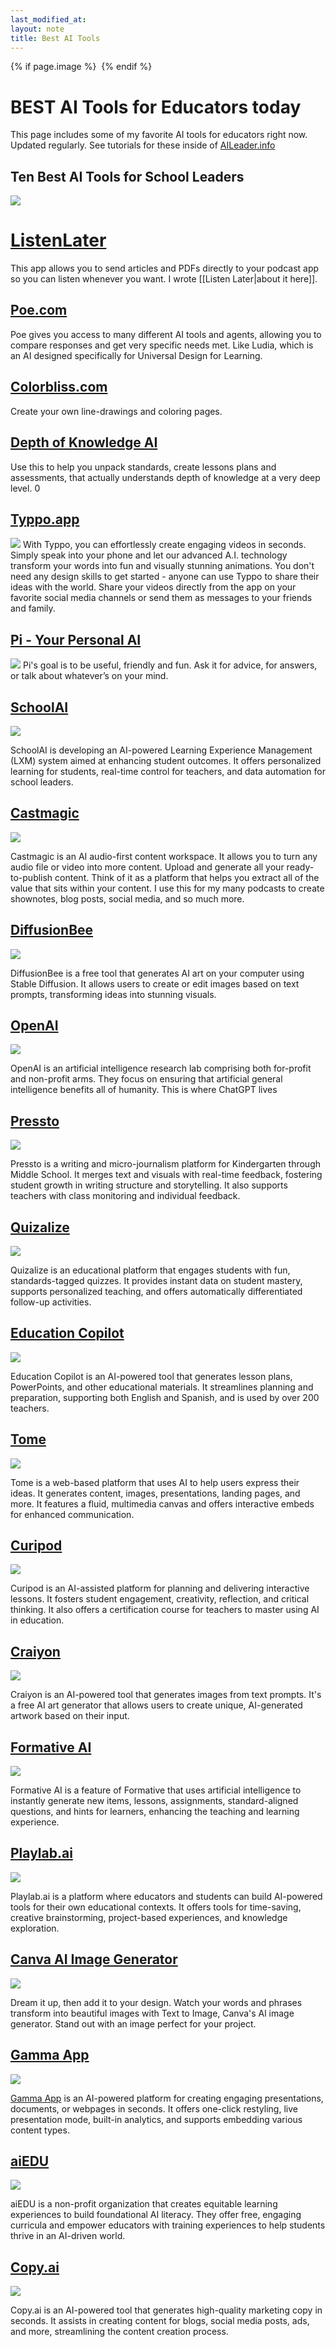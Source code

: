 ```yaml
---
last_modified_at: 
layout: note
title: Best AI Tools
---
```

{% if page.image %} <img src="{{ page.image }}" alt=""> {% endif %}


# BEST AI Tools for Educators today
This page includes some of my favorite AI tools for educators right now. Updated regularly. See tutorials for these inside of [AILeader.info](https://aileader.info)

## Ten Best AI Tools for School Leaders
![](https://share.cleanshot.com/MlYVyqc3+)

# [ListenLater](https://www.listenlater.net/?referrer=kyV9NmZBdeJV4wcL)
This app allows you to send articles and PDFs directly to your podcast app so you can listen whenever you want. I wrote [[Listen Later|about it here]].

## [Poe.com](https://poe.com)
Poe gives you access to many different AI tools and agents, allowing you to compare responses and get very specific needs met. Like Ludia, which is an AI designed specifically for Universal Design for Learning. 

## [Colorbliss.com](https://colorbliss.com)
Create your own line-drawings and coloring pages. 

## [Depth of Knowledge AI](https://chat.maverikeducation.com/signup)
Use this to help you unpack standards, create lessons plans and assessments, that actually understands depth of knowledge at a very deep level. 0

## [Typpo.app](https://typpo.app)
[![](https://share.cleanshot.com/4fvDmkq0+)](https://typpo.app)
With Typpo, you can effortlessly create engaging videos in seconds. Simply speak into your phone and let our advanced A.I. technology transform your words into fun and visually stunning animations. You don't need any design skills to get started - anyone can use Typpo to share their ideas with the world. Share your videos directly from the app on your favorite social media channels or send them as messages to your friends and family. 

## [Pi - Your Personal AI](https://pi.ai)
[![](https://share.cleanshot.com/l5CJ6Hy3+)](https://typpo.app)
Pi's goal is to be useful, friendly and fun. Ask it for advice, for answers, or talk about whatever’s on your mind.

## [SchoolAI](https://schoolai.com)

[![](https://lh6.googleusercontent.com/p385OjWcoB6XSF5J27tm_XkqTfzAKTvM2CxtoSVGkaO2vPNplgjoXmdNqsE9_nmhniNunSxR1nBKjHr7oOVLWgEcgLrI59VDOWr0s_OsqR9l6USBMJDp7kxHGd1-RDCQVhgHJwYfVN4Bsjn2xdS4lApARQ=s2048)](https://schoolai.com/tp)

SchoolAI is developing an AI-powered Learning Experience Management (LXM) system aimed at enhancing student outcomes. It offers personalized learning for students, real-time control for teachers, and data automation for school leaders.


## [Castmagic](https://get.castmagic.io/abqcp2fmiz0s)

[![](https://file.notion.so/f/s/850b1ee7-e877-4164-95b4-655ea3af433a/castmagic_logo_text.png?id=debf3970-b6bc-4f71-b7b8-87bf611bfc92&table=block&spaceId=c6c94bb1-5c7c-4e81-b7c2-24788dfa3c89&expirationTimestamp=1698782400000&signature=OcTeOSXqiBGu3kCjdUGhncxGLnkPmO5K7i1s-pO6g64&downloadName=castmagic+logo+text.png)](https://get.castmagic.io/abqcp2fmiz0s)

Castmagic is an AI audio-first content workspace. It allows you to turn any audio file or video into more content. Upload and generate all your ready-to-publish content. Think of it as a platform that helps you extract all of the value that sits within your content. I use this for my many podcasts to create shownotes, blog posts, social media, and so much more.


## [DiffusionBee](https://diffusionbee.com)

[![](https://lh6.googleusercontent.com/_rQeuICAs-cenAtmSBd8Bc9huttUGwakLF3CfHolOWPbYK0rLCq1PjHWorWRnsf_vaqDYC3xTp-6Wt4ps6AhVH78_UiVkg2gpoY04rpxHbZxPHc4QXDkjq-NGk909yToiqpfN19MQ-2ILxBIEjToO656sA=s2048)](https://diffusionbee.com)

DiffusionBee is a free tool that generates AI art on your computer using Stable Diffusion. It allows users to create or edit images based on text prompts, transforming ideas into stunning visuals.

## [OpenAI](https://www.openai.com/)

[![](https://lh5.googleusercontent.com/ZlewyjNW6S3jqkREMMDGrMlgV2tpIhFBJdpCKjCmAShRFFWGllr9t05zI_PYLcKGUwY3DhUHxqQAcCvxjjqj9OpwYn84qXteNqSatYzs_7eG5y_gpy8fREgjd2s7jgN0EGXu-w-irsXdT69b2Kl1EAZYeQ=s2048)](https://www.openai.com/)

OpenAI is an artificial intelligence research lab comprising both for-profit and non-profit arms. They focus on ensuring that artificial general intelligence benefits all of humanity. This is where ChatGPT lives


## [Pressto](https://www.joinpressto.com)


[![](https://lh5.googleusercontent.com/GiuIrGmAIH7gzdF1lThBmVVScKMdesCNYfUddYFFAd4CAwFCTz1c85xAiV5-BZJ9R7ol-MrU1bsWBVuOKxHdsOb-3K6pyrhyHBYR6LT3U6EwDjk8l-0vqnQAHkKflJBJW6OVHdm4Kq28dYPvHcbnR8eVug=s2048)](https://www.joinpressto.com)

Pressto is a writing and micro-journalism platform for Kindergarten through Middle School. It merges text and visuals with real-time feedback, fostering student growth in writing structure and storytelling. It also supports teachers with class monitoring and individual feedback.

## [Quizalize](https://www.quizalize.com)


[![](https://lh3.googleusercontent.com/2_c0Cp0cy7cCTeYjyuS8xafjlh0Pc9sbWkgMSvwSKzjEUDAVkr7LzMLH7hSTutCW5_1JkmhWD8U9d1qV-bEpbXwShpCnJonB-cXXufx1okB89nlk0ChQX_TSPVHMWBM3z-b5-SD6tBxnJd1aDDof-Xgf6w=s2048)](https://www.quizalize.com)

Quizalize is an educational platform that engages students with fun, standards-tagged quizzes. It provides instant data on student mastery, supports personalized teaching, and offers automatically differentiated follow-up activities.

## [Education Copilot](https://educationcopilot.com)

[![](https://lh4.googleusercontent.com/rcOSX3SciNecpi4DpdtLG9QxFXaYUy55FUtNnWqyTYg78c9YZtZLBbENRW3DuU2liKeWAphy6IG4dUEElvY_o1UG6y20ALM9IbjYH5PjJtqxoIy0oF__pyWGX27GRLx8ofa5BvcG9wleWiROYHtvAjoEFA=s2048)](https://educationcopilot.com)

Education Copilot is an AI-powered tool that generates lesson plans, PowerPoints, and other educational materials. It streamlines planning and preparation, supporting both English and Spanish, and is used by over 200 teachers.

## [Tome](https://tome.app/)

[![](https://lh5.googleusercontent.com/dicXHp-QP-mQmtK-CQGLXHYY_sLEwyOzlongvTTPXfwvaE3vcJ4KXiGULy6fmbLrwVyZ1_12oiydtrXseuTeu-PNlr6FeWFnZQ94kdyBHFlpomIw-9LcPzWl7P-oKSSNW2XQ2NpczHh1k80_GktF8x_zHA=s2048)](https://tome.app/)

Tome is a web-based platform that uses AI to help users express their ideas. It generates content, images, presentations, landing pages, and more. It features a fluid, multimedia canvas and offers interactive embeds for enhanced communication.

## [Curipod](https://curipod.com)

[![](https://lh5.googleusercontent.com/0klCBUwrjvjxP3ZtpcmD41wxtSNaQUVHm31PHDJJU-RjxqYSjUyYLyeJuXG-0cG0Po2c8tYeky-2JygDe2yyL-ePi0f6JmUgGLuDl2Vp7r_Bhi9wCsEqFVQ82KcnHF1lIV0jnFoCZsiUTKynJi3bWqqqdw=s2048)](https://curipod.com)

Curipod is an AI-assisted platform for planning and delivering interactive lessons. It fosters student engagement, creativity, reflection, and critical thinking. It also offers a certification course for teachers to master using AI in education.

## [Craiyon](https://www.craiyon.com)

[![](https://lh4.googleusercontent.com/569Qd2RE8wbyzJgTEPqnZ9FC0AAH3u_tMlH_EOU0zlmWDqR8xtwSG0BgVrEOO-vwY2RUORyrbAoPlEXAOnNB5BCX49LlAzKEV5wHTlzGhKccHzCiYTsgEjoK520mg_zPAFJX42ZaUEOfw77GxybhV4Mvxg=s2048)](https://www.craiyon.com)

Craiyon is an AI-powered tool that generates images from text prompts. It's a free AI art generator that allows users to create unique, AI-generated artwork based on their input.

## [Formative AI](https://www.formative.com/ai-powered)

[![](https://lh3.googleusercontent.com/vjVfNbiQM9q4GZEHl9wv0R7CSy2JQ30-zM5T4igEzXhRBzBfSjVMSg96ifAbsZctoZ1sZCmkEwx9FpxBMVum3OaLhskunfYh1YSVXiY0nuspW41lyNq-AySlrJe2hHj1YCR_WdinpeE-ubUSsD4GfAnuWQ=s2048)](https://www.formative.com/ai-powered)

Formative AI is a feature of Formative that uses artificial intelligence to instantly generate new items, lessons, assignments, standard-aligned questions, and hints for learners, enhancing the teaching and learning experience.




## [Playlab.ai](https://playlab.ai)

[![](https://lh3.googleusercontent.com/T3MFTO3HE5_2grU9DiEwjZRUXzkUeotAUdt_LkSGDkRgro4fmJiiBPatUoeniuh-iSHS-rU0MmnceUgcociubuG3NkERfTT3VZHDWyIu3c_LH6DQV6JVKZSYzdAK0ja-H2niXi8V9MRsgg3qS7TUlbOQTA=s2048)](https://playlab.ai)

Playlab.ai is a platform where educators and students can build AI-powered tools for their own educational contexts. It offers tools for time-saving, creative brainstorming, project-based experiences, and knowledge exploration.


## [Canva AI Image Generator](https://www.canva.com/ai-image-generator/)
[![](https://lh4.googleusercontent.com/duChJB6kyVXZhQ-H7P4_dzyOruVo_fAlXstrmah7wjJDHS3Pp6smSdDubd7oF0poTw07Rh3SbxalSKtu8VJRLRq1fnL4vJ7V4SxuSn9wmwkV3aTIh7UG6uojKeCOqabulfpxtypUeOckGJe0lHf68cSCGA=s2048)](https://www.canva.com/ai-image-generator/)

Dream it up, then add it to your design. Watch your words and phrases transform into beautiful images with
Text to Image, Canva's Al image generator. Stand out with an image perfect for your project.


## [Gamma App](https://gamma.app/signup?r=kxaudzi5nsldj5l)


[![](https://lh6.googleusercontent.com/O2FpUiCfDNAWr9tmcDZYhIKxx7Y7JVuR_9efA_2uwERWkMEziIcb0Frxy9Q36NMmHKqFknUh9s0RUYZmU98RmkL5l7OeV3VDDvQy-B5oEJn9pw_ImUZdDmoNN094swjSeb8zbuLX7IGF_OvTZiqo7Qo1Mg=s2048)](https://gamma.app/signup?r=kxaudzi5nsldj5l)

[Gamma App](https://gamma.app/signup?r=kxaudzi5nsldj5l) is an AI-powered platform for creating engaging presentations, documents, or webpages in seconds. It offers one-click restyling, live presentation mode, built-in analytics, and supports embedding various content types.

## [aiEDU](https://www.aiedu.org)
[![](https://lh6.googleusercontent.com/2oqqdCkRhOLxpHJEFMxgcn1sR6wlnwFkGkjBpMHSk32pYVozKewxSZR1Yz8y9t7b-1lBSCb1qwcA-FhuHDyUoWiTNiJJghoZ3UId3xletP4UaxDo9iPVrONKCxa9j3MjUFgpRGSqRy0ByDco1_VOQmgjXg=s2048)](https://www.aiedu.org)


aiEDU is a non-profit organization that creates equitable learning experiences to build foundational AI literacy. They offer free, engaging curricula and empower educators with training experiences to help students thrive in an AI-driven world.

## [Copy.ai](https://www.copy.ai)

[![](https://lh5.googleusercontent.com/DINe3sqcK1nuYSbLVxPfPkkDS1_ey3ZD8hVAH0E3cr6jMtmbCk_6AlmJb3xmfc48sXug2n6bkyArgUrFAYCZds72GhHlXv10M24YUAebRs8Okov4nQCvmnfM18Sc6DFpUam7LB2UZPdJt2CkQ7GY6Y_sTA=s2048)](https://www.copy.ai)

Copy.ai is an AI-powered tool that generates high-quality marketing copy in seconds. It assists in creating content for blogs, social media posts, ads, and more, streamlining the content creation process.